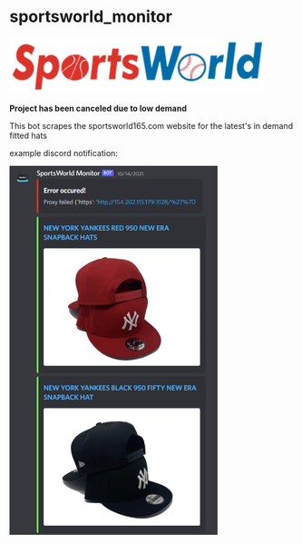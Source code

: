 # sportsworld_monitor

<img src="https://github.com/aimarket/sportsworld_monitor/blob/main/sports_world_logo_360.png?raw=true" alt="slide0" title="Slide0" height="100"/>

**Project has been canceled due to low demand**

This bot scrapes the sportsworld165.com website for the latest's in demand fitted hats 

example discord notification:

<img src="https://github.com/aimarket/sportsworld_monitor/blob/main/Discord_zx17gus30d.png?raw=true" alt="slide0" title="Slide0" height="650"/>
